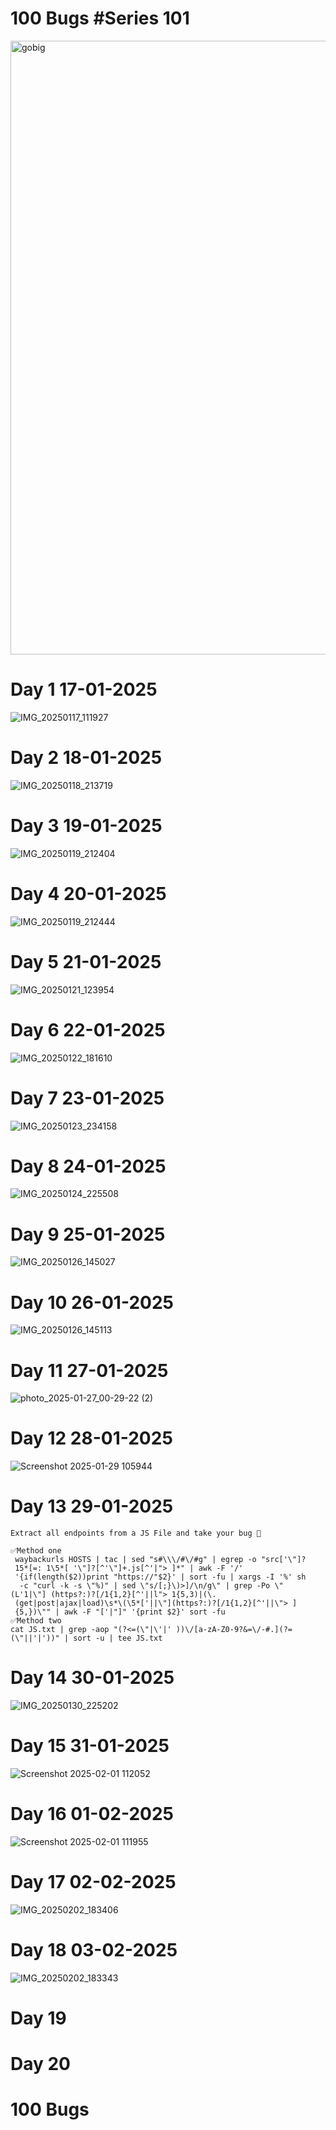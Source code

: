 # 100 Bugs           #Series 101
<img width="982" alt="gobig" src="https://github.com/user-attachments/assets/097d63bb-1b54-480e-b11f-95113d3992ba" />

# Day 1                                      17-01-2025 
![IMG_20250117_111927](https://github.com/user-attachments/assets/ab094a04-2274-41e8-a817-b41a5e32f04f)

# Day 2                                      18-01-2025
![IMG_20250118_213719](https://github.com/user-attachments/assets/4e03d958-cbb6-4a6d-99ba-bbc483f0903e)


# Day 3                                       19-01-2025
![IMG_20250119_212404](https://github.com/user-attachments/assets/6ca92ebc-fa9d-4a0a-b5d9-3a209068c9d5)

# Day 4                                       20-01-2025
![IMG_20250119_212444](https://github.com/user-attachments/assets/3e375835-ade0-4641-a8c5-f043afa21866)


# Day 5                                       21-01-2025    
![IMG_20250121_123954](https://github.com/user-attachments/assets/9567b04d-3dfd-47e6-971e-33176ab45e6d)


# Day 6                                      22-01-2025
![IMG_20250122_181610](https://github.com/user-attachments/assets/bea7763d-5c2b-4df2-8af4-a119cd814878)


# Day 7                                      23-01-2025
![IMG_20250123_234158](https://github.com/user-attachments/assets/68960adc-d62a-4726-bce0-13e29f36416e)

# Day 8                                      24-01-2025
![IMG_20250124_225508](https://github.com/user-attachments/assets/077f8b69-8682-481f-9c4e-589461f02aec)

# Day 9                                       25-01-2025
![IMG_20250126_145027](https://github.com/user-attachments/assets/e6db412a-4332-4913-b342-b5ed9b63e18e)

# Day 10                                      26-01-2025
![IMG_20250126_145113](https://github.com/user-attachments/assets/702a8c94-fe76-4f52-8660-4e8c066760fe)

# Day 11                                      27-01-2025
![photo_2025-01-27_00-29-22 (2)](https://github.com/user-attachments/assets/79b84e9b-5e31-41aa-b511-cf78faf7b780)

# Day 12                                      28-01-2025
![Screenshot 2025-01-29 105944](https://github.com/user-attachments/assets/fe140408-d249-4dc1-929a-49817f6b0213)

# Day 13                                       29-01-2025
    Extract all endpoints from a JS File and take your bug 🐞
    
    ✅Method one
     waybackurls HOSTS | tac | sed "s#\\\/#\/#g" | egrep -o "src['\"]?
     15*[=: 1\5*[ '\"]?[^'\"]+.js[^'|"> ]*" | awk -F '/'
     '{if(length($2))print "https://"$2}' | sort -fu | xargs -I '%' sh
      -c "curl -k -s \"%)" | sed \"s/[;}\)>]/\n/g\" | grep -Po \"              (L'1|\"] (https?:)?[/1{1,2}[^'||l"> 1{5,3)|(\.
     (get|post|ajax|load)\s*\(\5*['||\"](https?:)?[/1{1,2}[^'||\"> ]
     {5,})\"" | awk -F "['|"]" '{print $2}' sort -fu
    ✅Method two
    cat JS.txt | grep -aop "(?<=(\"|\'|' ))\/[a-zA-Z0-9?&=\/-#.](?=          (\"||'|'))" | sort -u | tee JS.txt

# Day 14                                      30-01-2025
![IMG_20250130_225202](https://github.com/user-attachments/assets/0a69ef41-d144-4c00-ae2d-5e99f3e0e367)

# Day 15                                      31-01-2025       
![Screenshot 2025-02-01 112052](https://github.com/user-attachments/assets/e6c46e30-4f95-40e7-82ca-a860b9586951)

# Day 16                                       01-02-2025
![Screenshot 2025-02-01 111955](https://github.com/user-attachments/assets/d8485620-51ce-46a5-80d8-8a50d75d4f2f)

# Day 17                                       02-02-2025
![IMG_20250202_183406](https://github.com/user-attachments/assets/089a735e-faac-4d35-b9f8-d20dcfb30565)

# Day 18                                       03-02-2025
![IMG_20250202_183343](https://github.com/user-attachments/assets/38ed555d-d435-4169-90f4-c7d82a2179ec)

# Day 19 

# Day 20







# 100 Bugs 
